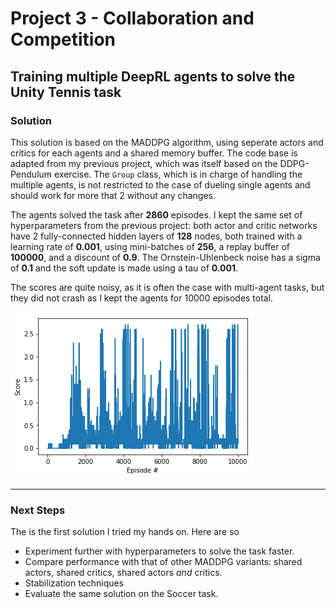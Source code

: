 # Project 3 - Collaboration and Competition
## Training multiple DeepRL agents to solve the Unity Tennis task

### Solution
This solution is based on the MADDPG algorithm, using seperate actors and critics for each agents and a shared memory buffer. The code base is adapted from my previous project, which was itself based on the DDPG-Pendulum exercise. The `Group` class, which is in charge of handling the multiple agents, is not restricted to the case of dueling single agents and should work for more that 2 without any changes.

The agents solved the task after **2860** episodes. I kept the same set of hyperparameters from the previous project: both actor and critic networks have 2 fully-connected hidden layers of **128** nodes, both trained with a learning rate of **0.001**, using mini-batches of **256**, a replay buffer of **100000**, and a discount of **0.9**. The Ornstein-Uhlenbeck noise has a sigma of **0.1** and the soft update is made using a tau of **0.001**.

The scores are quite noisy, as it is often the case with multi-agent tasks, but they did not crash as I kept the agents for 10000 episodes total. 

![](scores.png)

---

### Next Steps
The is the first solution I tried my hands on. Here are so
+ Experiment further with hyperparameters to solve the task faster.
+ Compare performance with that of other MADDPG variants: shared actors, shared critics, shared actors *and* critics.
+ Stabilization techniques
+ Evaluate the same solution on the Soccer task.
